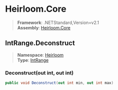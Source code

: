 # Heirloom.Core

> **Framework**: .NETStandard,Version=v2.1  
> **Assembly**: [Heirloom.Core][0]  

## IntRange.Deconstruct

> **Namespace**: [Heirloom][0]  
> **Type**: [IntRange][1]  

### Deconstruct(out int, out int)

```cs
public void Deconstruct(out int min, out int max)
```

[0]: ../Heirloom.Core.md
[1]: Heirloom.IntRange.md
